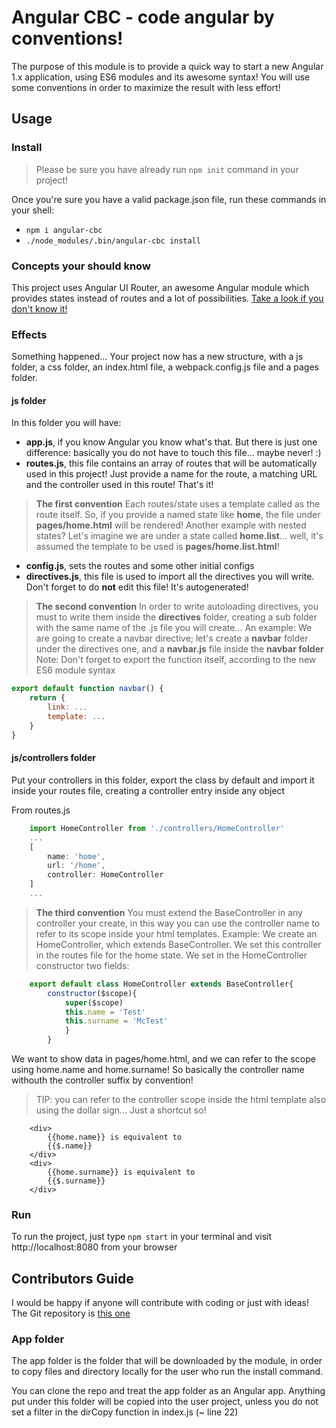 # Angular CBC - code angular by conventions!
The purpose of this module is to provide a quick way to start a new Angular 1.x application, using ES6 modules and its awesome syntax!
You will use some conventions in order to maximize the result with less effort!

## Usage
### Install
> Please be sure you have already run ```npm init``` command in your project!

Once you're sure you have a valid package.json file, run these commands in your shell:
- ```npm i angular-cbc```
- ```./node_modules/.bin/angular-cbc install```

### Concepts your should know
This project uses Angular UI Router, an awesome Angular module which provides states instead of routes and a lot of possibilities. [Take a look if you don't know it!](https://github.com/angular-ui/ui-router)

### Effects
Something happened... Your project now has a new structure, with a js folder, a css folder, an index.html file, a webpack.config.js file and a pages folder.

#### js folder
In this folder you will have:
- **app.js**, if you know Angular you know what's that. But there is just one difference: basically you do not have to touch this file... maybe never! :)
- **routes.js**, this file contains an array of routes that will be automatically used in this project! Just provide a name for the route, a matching URL and the controller used in this route! That's it!

> **The first convention**
Each routes/state uses a template called as the route itself. So, if you provide a named state like **home**, the file under **pages/home.html** will be rendered!
Another example with nested states? Let's imagine we are under a state called **home.list**... well, it's assumed the template to be used is **pages/home.list.html**!

- **config.js**, sets the routes and some other initial configs
- **directives.js**, this file is used to import all the directives you will write. Don't forget to do **not** edit this file! It's autogenerated!

> **The second convention**
In order to write autoloading directives, you must to write them inside the **directives** folder, creating a sub folder with the same name of the .js file you will create... An example:
We are going to create a navbar directive; let's create a **navbar** folder under the directives one, and a **navbar.js** file inside the **navbar folder**
Note: Don't forget to export the function itself, according to the new ES6 module syntax

```javascript
export default function navbar() {
    return {
        link: ...
        template: ...
    }
}
```

#### js/controllers folder
Put your controllers in this folder, export the class by default and import it inside your routes file, creating a controller entry inside any object

From routes.js
```javascript
    import HomeController from './controllers/HomeController'
    ...
    [
        name: 'home',
        url: '/home',
        controller: HomeController
    ]
    ...
```

> **The third convention**
You must extend the BaseController in any controller your create, in this way you can use the controller name to refer to its scope inside your html templates.
Example:
We create an HomeController, which extends BaseController. We set this controller in the routes file for the home state.
We set in the HomeController constructor two fields:


```javascript
    export default class HomeController extends BaseController{
        constructor($scope){
            super($scope)
            this.name = 'Test'
            this.surname = 'McTest'
            }
        }
```

We want to show data in pages/home.html, and we can refer to the scope using home.name and home.surname! So basically the controller name withouth the controller suffix by convention!
> TIP: you can refer to the controller scope inside the html template also using the dollar sign... Just a shortcut so!
```
    <div>
        {{home.name}} is equivalent to
        {{$.name}}
    </div>
    <div>
        {{home.surname}} is equivalent to
        {{$.surname}}
    </div>
```

### Run
To run the project, just type `npm start` in your terminal and visit http://localhost:8080 from your browser


## Contributors Guide
I would be happy if anyone will contribute with coding or just with ideas! The Git repository is [this one](https://github.com/flaviotulino/angular-cbc)

### App folder
The app folder is the folder that will be downloaded by the module, in order to copy files and directory locally for the user who run the install command.

You can clone the repo and treat the app folder as an Angular app. Anything put under this folder will be copied into the user project, unless you do not set a filter in the dirCopy function in index.js (~ line 22)
